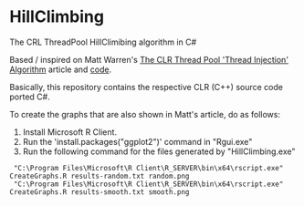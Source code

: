 # HillClimbing
The CRL ThreadPool HillClimibing algorithm in C#

Based / inspired on Matt Warren's [The CLR Thread Pool 'Thread Injection' Algorithm](http://mattwarren.org/2017/04/13/The-CLR-Thread-Pool-Thread-Injection-Algorithm/) article and [code](https://github.com/mattwarren/HillClimbingClrThreadPool).

Basically, this repository contains the respective  CLR (C++) source code ported C#.


To create the graphs that are also shown in Matt's article, do as follows:

1. Install Microsoft R Client.
2. Run the 'install.packages("ggplot2")' command in "Rgui.exe"
3. Run the following command for the files generated by "HillClimbing.exe"
 
```
 "C:\Program Files\Microsoft\R Client\R_SERVER\bin\x64\rscript.exe" CreateGraphs.R results-random.txt random.png
 "C:\Program Files\Microsoft\R Client\R_SERVER\bin\x64\rscript.exe" CreateGraphs.R results-smooth.txt smooth.png
```
